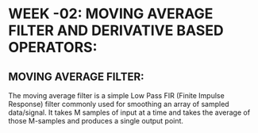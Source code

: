# **WEEK -02: MOVING AVERAGE FILTER AND DERIVATIVE BASED OPERATORS:**

## MOVING AVERAGE FILTER:
The moving average filter is a simple Low Pass FIR (Finite Impulse Response) filter commonly used for smoothing an array of sampled data/signal. It takes M samples of input at a time and takes the average of those M-samples and produces a single output point.
